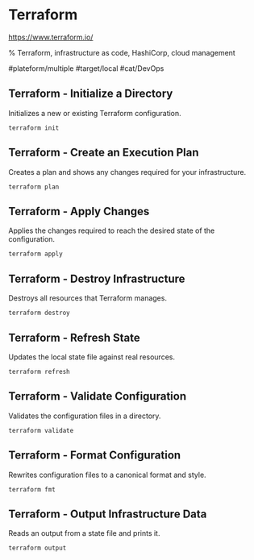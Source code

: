 # Terraform

https://www.terraform.io/

% Terraform, infrastructure as code, HashiCorp, cloud management

#plateform/multiple #target/local #cat/DevOps

## Terraform - Initialize a Directory

Initializes a new or existing Terraform configuration.

```
terraform init
```

## Terraform - Create an Execution Plan

Creates a plan and shows any changes required for your infrastructure.

```
terraform plan
```

## Terraform - Apply Changes

Applies the changes required to reach the desired state of the configuration.

```
terraform apply
```

## Terraform - Destroy Infrastructure

Destroys all resources that Terraform manages.

```
terraform destroy
```

## Terraform - Refresh State

Updates the local state file against real resources.

```
terraform refresh
```

## Terraform - Validate Configuration

Validates the configuration files in a directory.

```
terraform validate
```

## Terraform - Format Configuration

Rewrites configuration files to a canonical format and style.

```
terraform fmt
```

## Terraform - Output Infrastructure Data

Reads an output from a state file and prints it.

```
terraform output
```
